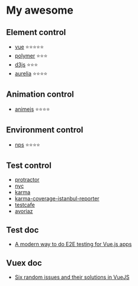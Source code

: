 # My awesome
## Element control
 - [vue](https://kr.vuejs.org/) ⭐⭐⭐⭐⭐
 - [polymer](https://www.polymer-project.org/) ⭐⭐⭐
 - [d3js](https://d3js.org/) ⭐⭐⭐
 - [aurelia](http://aurelia.io/) ⭐⭐⭐⭐
## Animation control
 - [animejs](http://animejs.com/) ⭐⭐⭐⭐
## Environment control
 - [nps](https://www.npmjs.com/package/nps) ⭐⭐⭐⭐
## Test control
 - [protractor](https://www.npmjs.com/package/protractor)
 - [nyc](https://github.com/istanbuljs/nyc)
 - [karma](https://www.npmjs.com/package/karma)
 - [karma-coverage-istanbul-reporter](https://www.npmjs.com/package/karma-coverage-istanbul-reporter)
 - [testcafe](https://github.com/DevExpress/testcafe)
 - [avoriaz](https://github.com/eddyerburgh/avoriaz-karma-mocha-example)
## Test doc
 - [A modern way to do E2E testing for Vue.js apps](https://hackernoon.com/a-modern-way-to-do-e2e-testing-for-vue-js-apps-cebe0a07499c)
## Vuex doc
 - [Six random issues and their solutions in VueJS](https://medium.com/@stijlbreuk/six-random-issues-and-their-solutions-in-vuejs-b16d470a6462)
 